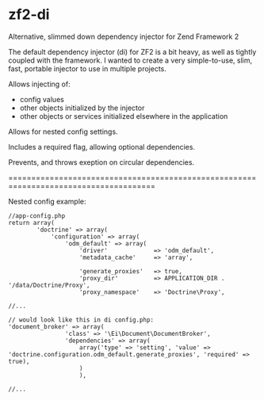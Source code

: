 zf2-di
======

Alternative, slimmed down dependency injector for Zend Framework 2

The default dependency injector (di) for ZF2 is a bit heavy, as well as tightly coupled with the framework. I wanted to create a very simple-to-use, slim, fast, portable injector to use in multiple projects.

Allows injecting of:
   * config values
   * other objects initialized by the injector
   * other objects or services initialized elsewhere in the application

Allows for nested config settings.

Includes a required flag, allowing optional dependencies.

Prevents, and throws exeption on circular dependencies.

======================================================================================

Nested config example:

```
//app-config.php
return array(
        'doctrine' => array(
            'configuration' => array(
                'odm_default' => array(
                    'driver'             => 'odm_default',
                    'metadata_cache'     => 'array',

                    'generate_proxies'   => true,
                    'proxy_dir'          => APPLICATION_DIR . '/data/Doctrine/Proxy',
                    'proxy_namespace'    => 'Doctrine\Proxy',

//...

// would look like this in di config.php:
'document_broker' => array(
                'class' => '\Ei\Document\DocumentBroker',
                'dependencies' => array(
                    array('type' => 'setting', 'value' => 'doctrine.configuration.odm_default.generate_proxies', 'required' => true),
                    )
                    ),

//...
```
